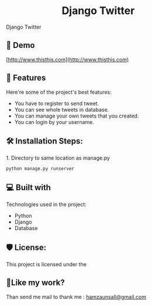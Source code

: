 <h1 align="center" id="title">Django Twitter</h1>

<p id="description">Django Twitter</p>

<h2>🚀 Demo</h2>

[http://www.thisthis.com](http://www.thisthis.com)

  
  
<h2>🧐 Features</h2>

Here're some of the project's best features:

*   You have to register to send tweet.
*   You can see whole tweets in database.
*   You can manage your own tweets that you created.
*   You can login by your username.

<h2>🛠️ Installation Steps:</h2>

<p>1. Directory to same location as manage.py</p>

```
python manage.py runserver
```

  
  
<h2>💻 Built with</h2>

Technologies used in the project:

*   Python
*   Django
*   Database

<h2>🛡️ License:</h2>

This project is licensed under the

<h2>💖Like my work?</h2>

Than send me mail to thank me : hamzaunsall@gmail.com
